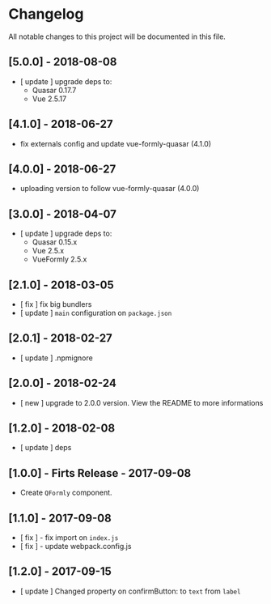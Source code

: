 # Changelog

All notable changes to this project will be documented in this file.

## [5.0.0] - 2018-08-08
- [ update ] upgrade deps to:
  - Quasar 0.17.7
  - Vue 2.5.17

## [4.1.0] - 2018-06-27
- fix externals config and update vue-formly-quasar (4.1.0)

## [4.0.0] - 2018-06-27
- uploading version to follow vue-formly-quasar (4.0.0)

## [3.0.0] - 2018-04-07
- [ update ] upgrade deps to:
  - Quasar 0.15.x
  - Vue 2.5.x
  - VueFormly 2.5.x

## [2.1.0] - 2018-03-05
- [ fix ]    fix big bundlers
- [ update ] `main` configuration on `package.json`

## [2.0.1] - 2018-02-27
- [ update ] .npmignore

## [2.0.0] - 2018-02-24
- [ new ] upgrade to 2.0.0 version. View the README to more informations

## [1.2.0] - 2018-02-08

- [ update ] deps

## [1.0.0] - Firts Release - 2017-09-08

+ Create `QFormly` component.

## [1.1.0] - 2017-09-08

+ [ fix ] - fix import on `index.js`
+ [ fix ] - update webpack.config.js

## [1.2.0] - 2017-09-15

+ [ update ] Changed property on confirmButton: to `text` from `label`
